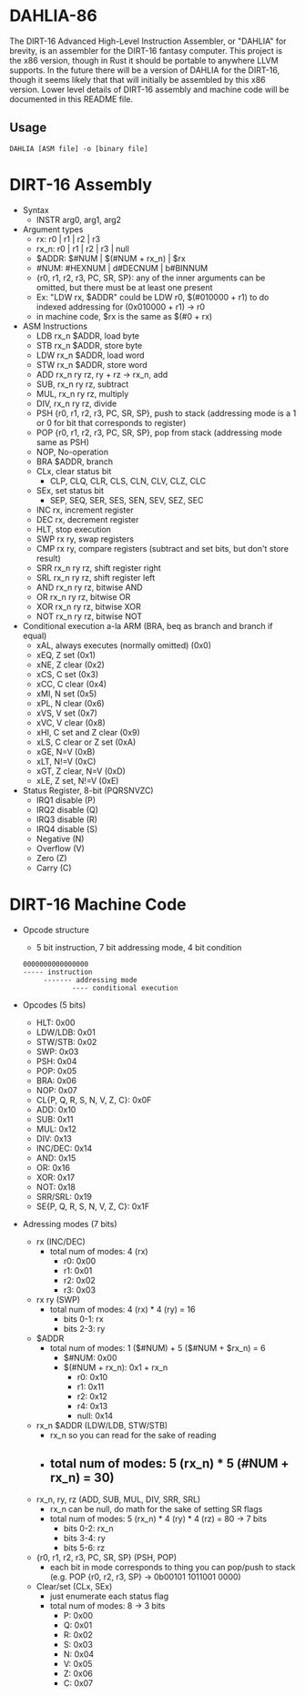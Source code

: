 # DAHLIA-86
The DIRT-16 Advanced High-Level Instruction Assembler, or "DAHLIA" for brevity, is an assembler for the DIRT-16 fantasy computer. This project is the x86 version, though in Rust it should be portable to anywhere LLVM supports. In the future there will be a version of DAHLIA for the DIRT-16, though it seems likely that that will initially be assembled by this x86 version. Lower level details of DIRT-16 assembly and machine code will be documented in this README file.

## Usage
`DAHLIA [ASM file] -o [binary file]`

# DIRT-16 Assembly
- Syntax
	- INSTR arg0, arg1, arg2
- Argument types
	- rx: r0 | r1 | r2 | r3 
	- rx_n: r0 | r1 | r2 | r3 | null
	- $ADDR: $#NUM | $(#NUM + rx_n) | $rx
	- #NUM: #HEXNUM | d#DECNUM | b#BINNUM
	- {r0, r1, r2, r3, PC, SR, SP}: any of the inner arguments can be omitted, but there must be at least one present
	- Ex: "LDW rx, $ADDR" could be LDW r0, $(#010000 + r1) to do indexed addressing for (0x010000 + r1) -> r0
	- in machine code, $rx is the same as $(#0 + rx)
- ASM Instructions
    - LDB rx_n $ADDR, load byte
    - STB rx_n $ADDR, store byte
    - LDW rx_n $ADDR, load word
    - STW rx_n $ADDR, store word
    - ADD rx_n ry rz, ry + rz -> rx_n, add
    - SUB, rx_n ry rz, subtract
    - MUL, rx_n ry rz, multiply
    - DIV, rx_n ry rz, divide
    - PSH {r0, r1, r2, r3, PC, SR, SP}, push to stack (addressing mode is a 1 or 0 for bit that corresponds to register)
    - POP {r0, r1, r2, r3, PC, SR, SP}, pop from stack (addressing mode same as PSH)
    - NOP, No-operation
    - BRA $ADDR, branch
    - CLx, clear status bit
        - CLP, CLQ, CLR, CLS, CLN, CLV, CLZ, CLC 
    - SEx, set status bit
        - SEP, SEQ, SER, SES, SEN, SEV, SEZ, SEC
    - INC rx, increment register
    - DEC rx, decrement register
    - HLT, stop execution
    - SWP rx ry, swap registers
    - CMP rx ry, compare registers (subtract and set bits, but don't store result)
    - SRR rx_n ry rz, shift register right
    - SRL rx_n ry rz, shift register left
    - AND rx_n ry rz, bitwise AND
    - OR rx_n ry rz, bitwise OR
    - XOR rx_n ry rz, bitwise XOR
    - NOT rx_n ry rz, bitwise NOT
- Conditional execution a-la ARM (BRA, beq as branch and branch if equal)
    - xAL, always executes (normally omitted) (0x0)
    - xEQ, Z set (0x1)
    - xNE, Z clear (0x2)
    - xCS, C set (0x3)
    - xCC, C clear (0x4)
    - xMI, N set (0x5)
    - xPL, N clear (0x6)
    - xVS, V set (0x7)
    - xVC, V clear (0x8)
    - xHI, C set and Z clear (0x9)
    - xLS, C clear or Z set (0xA)
    - xGE, N=V (0xB)
    - xLT, N!=V (0xC)
    - xGT, Z clear, N=V (0xD)
    - xLE, Z set, N!=V (0xE)
- Status Register, 8-bit (PQRSNVZC)
    - IRQ1 disable (P)
    - IRQ2 disable (Q)
    - IRQ3 disable (R)
    - IRQ4 disable (S)
    - Negative (N)
    - Overflow (V)
    - Zero (Z)
    - Carry (C)


# DIRT-16 Machine Code
- Opcode structure
    - 5 bit instruction,  7 bit addressing mode, 4 bit condition
	```
	0000000000000000
	----- instruction
		 ------- addressing mode
				---- conditional execution
	```
- Opcodes (5 bits)
	- HLT: 0x00
	- LDW/LDB: 0x01
	- STW/STB: 0x02
	- SWP: 0x03
	- PSH: 0x04
	- POP: 0x05
	- BRA: 0x06
	- NOP: 0x07
	- CL{P, Q, R, S, N, V, Z, C}: 0x0F
	- ADD: 0x10
	- SUB: 0x11
	- MUL: 0x12
	- DIV: 0x13
	- INC/DEC: 0x14
	- AND: 0x15
	- OR: 0x16
	- XOR: 0x17
	- NOT: 0x18
	- SRR/SRL: 0x19
	- SE{P, Q, R, S, N, V, Z, C}: 0x1F

- Adressing modes (7 bits)
	- rx (INC/DEC)
		- total num of modes: 4 (rx)
			- r0: 0x00
			- r1: 0x01
			- r2: 0x02
			- r3: 0x03
	- rx ry (SWP)
		- total num of modes: 4 (rx) * 4 (ry) = 16
			- bits 0-1: rx
			- bits 2-3: ry
	- $ADDR
		- total num of modes: 1 ($#NUM) + 5 ($#NUM + $rx_n) = 6
			- $#NUM: 0x00
			- $(#NUM + rx\_n): 0x1 + rx_n
				- r0: 0x10
				- r1: 0x11
				- r2: 0x12
				- r4: 0x13
				- null: 0x14
	- rx_n $ADDR (LDW/LDB, STW/STB)
		- rx_n so you can read for the sake of reading
		- total num of modes: 5 (rx_n) * 5 (#NUM + rx_n) = 30)
			- 
	- rx_n, ry, rz (ADD, SUB, MUL, DIV, SRR, SRL)
		- rx_n can be null, do math for the sake of setting SR flags
		- total num of modes: 5 (rx_n) * 4 (ry) * 4 (rz) = 80 -> 7 bits
			- bits 0-2: rx_n
			- bits 3-4: ry
			- bits 5-6: rz
	- {r0, r1, r2, r3, PC, SR, SP} (PSH, POP)
		- each bit in mode corresponds to thing you can pop/push to stack (e.g. POP {r0, r2, r3, SP} -> 0b00101 1011001 0000)
	- Clear/set (CLx, SEx)
		- just enumerate each status flag
		- total num of modes: 8 -> 3 bits
			- P: 0x00
			- Q: 0x01
			- R: 0x02
			- S: 0x03
			- N: 0x04
			- V: 0x05
			- Z: 0x06
			- C: 0x07
	

